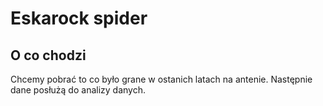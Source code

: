 # Eskarock spider

## O co chodzi

Chcemy pobrać to co było grane w ostanich latach na antenie. Następnie dane posłużą do analizy danych.
